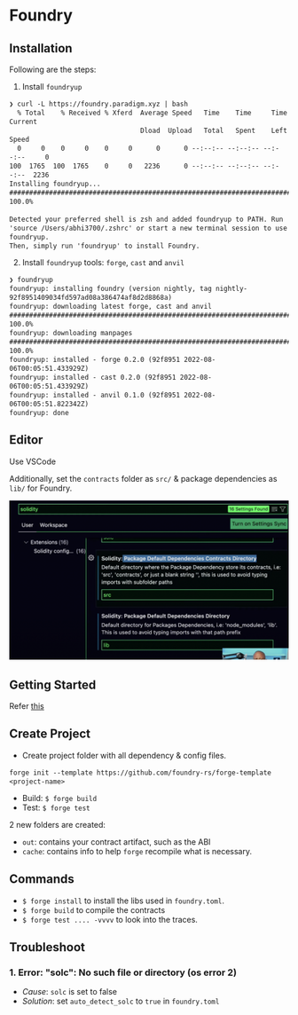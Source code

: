 # Foundry

## Installation

Following are the steps:

1. Install `foundryup`

```console
❯ curl -L https://foundry.paradigm.xyz | bash
  % Total    % Received % Xferd  Average Speed   Time    Time     Time  Current
                                 Dload  Upload   Total   Spent    Left  Speed
  0     0    0     0    0     0      0      0 --:--:-- --:--:-- --:--:--     0
100  1765  100  1765    0     0   2236      0 --:--:-- --:--:-- --:--:--  2236
Installing foundryup...
######################################################################## 100.0%

Detected your preferred shell is zsh and added foundryup to PATH. Run 'source /Users/abhi3700/.zshrc' or start a new terminal session to use foundryup.
Then, simply run 'foundryup' to install Foundry.
```

2. Install `foundryup` tools: `forge`, `cast` and `anvil`

```console
❯ foundryup
foundryup: installing foundry (version nightly, tag nightly-92f8951409034fd597ad08a386474af8d2d8868a)
foundryup: downloading latest forge, cast and anvil
######################################################################### 100.0%
foundryup: downloading manpages
######################################################################### 100.0%
foundryup: installed - forge 0.2.0 (92f8951 2022-08-06T00:05:51.433929Z)
foundryup: installed - cast 0.2.0 (92f8951 2022-08-06T00:05:51.433929Z)
foundryup: installed - anvil 0.1.0 (92f8951 2022-08-06T00:05:51.822342Z)
foundryup: done
```

## Editor

Use VSCode

Additionally, set the `contracts` folder as `src/` & package dependencies as `lib/` for Foundry.

![](../../img/set_folder_name_foundry.png)

## Getting Started

Refer [this](https://book.getfoundry.sh/getting-started/first-steps)

## Create Project

- Create project folder with all dependency & config files.

```console
forge init --template https://github.com/foundry-rs/forge-template <project-name>
```

- Build: `$ forge build`
- Test: `$ forge test`

2 new folders are created:

- `out`: contains your contract artifact, such as the ABI
- `cache`: contains info to help `forge` recompile what is necessary.

## Commands

- `$ forge install` to install the libs used in `foundry.toml`.
- `$ forge build` to compile the contracts
- `$ forge test .... -vvvv` to look into the traces.

## Troubleshoot

### 1. Error: "solc": No such file or directory (os error 2)

- _Cause_: `solc` is set to false
- _Solution_: set `auto_detect_solc` to `true` in `foundry.toml`
